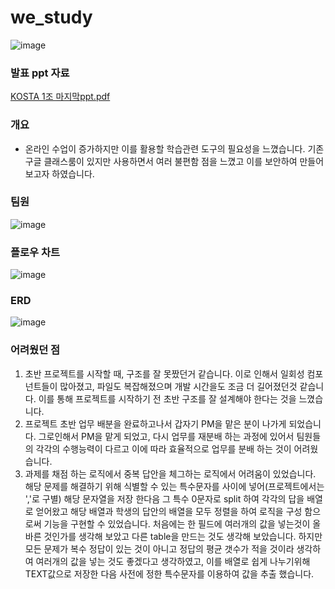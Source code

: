 # we_study
![image](https://github.com/gyudong0908/we_study/assets/121427661/1abe3581-02cf-436f-a6a3-dd57ea327cc9)
### 발표 ppt 자료
[KOSTA 1조 마지막ppt.pdf](https://github.com/gyudong0908/we_study/files/13681929/KOSTA.1.ppt.pdf)
### 개요
- 온라인 수업이 증가하지만 이를 활용할 학습관련 도구의 필요성을 느꼈습니다. 기존 구글 클래스룸이 있지만 사용하면서 여러 불편함 점을 느꼈고 이를 보안하여 만들어 보고자 하였습니다.
### 팀원
![image](https://github.com/gyudong0908/we_study/assets/121427661/7c92df65-41a7-4b11-a6bf-e90e624ece34)
### 플로우 차트
![image](https://github.com/gyudong0908/we_study/assets/121427661/40635d7d-3b1b-417d-baa2-4afe5352293f)
###  ERD
![image](https://github.com/gyudong0908/we_study/assets/121427661/d0f64e31-bdbe-4ce0-8248-f232b0928cbb)
### 어려웠던 점
1. 초반 프로젝트를 시작할 때, 구조를 잘 못짰던거 같습니다. 이로 인해서 일회성 컴포넌트들이 많아졌고, 파일도 복잡해졌으며 개발 시간을도 조금 더 길어졌던것 같습니다. 이를 통해 프로젝트를 시작하기 전 초반 구조를 잘 설계해야 한다는 것을 느꼈습니다.
2. 프로젝트 초반 업무 배분을 완료하고나서 갑자기 PM을 맡은 분이 나가게 되었습니다. 그로인해서 PM을 맡게 되었고, 다시 업무를 재분배 하는 과정에 있어서 팀원들의 각각의 수행능력이 다르고 이에 따라 효율적으로 업무를 분배 하는 것이 어려웠습니다.
3. 과제를 채점 하는 로직에서 중복 답안을 체그하는 로직에서 어려움이 있었습니다. 해당 문제를 해결하기 위해 식별할 수 있는 특수문자를 사이에 넣어(프로젝트에서는 ','로 구별) 해당 문자열을 저장 한다음 그 특수 0문자로 split 하여 각각의 답을 배열로 얻어왔고 해당 배열과 학생의 답안의 배열을 모두 정렬을 하여 로직을 구성 함으로써 기능을 구현할 수 있었습니다. 처음에는 한 필드에 여러개의 값을 넣는것이 올바른 것인가를 생각해 보았고 다른 table을 만드는 것도 생각해 보았습니다. 하지만 모든 문제가 복수 정답이 있는 것이 아니고 정답의 평균 갯수가 적을 것이라 생각하여 여러개의 값을 넣는 것도 좋겠다고 생각하였고, 이를 배열로 쉽게 나누기위해 TEXT값으로 저장한 다음 사전에 정한 특수문자를 이용하여 값을 추출 했습니다.
